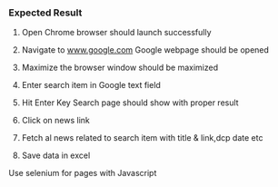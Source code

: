 ### Expected Result

1. Open Chrome browser should launch successfully

2. Navigate to www.google.com	Google webpage should be opened
3. Maximize the browser window should be maximized
4. Enter search item in Google text field	
5. Hit Enter Key	Search page should show with proper result
6. Click on news link
7. Fetch al news related to search item with title & link,dcp date etc
8. Save data in excel

Use selenium for pages with Javascript